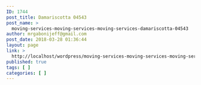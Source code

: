 ```yaml
---
ID: 1744
post_title: Damariscotta 04543
post_name: >
  moving-services-moving-services-moving-services-damariscotta-04543
author: mrgabonijeff@gmail.com
post_date: 2018-03-28 01:36:44
layout: page
link: >
  http://localhost/wordpress/moving-services-moving-services-moving-services-damariscotta-04543/
published: true
tags: [ ]
categories: [ ]
---
```

